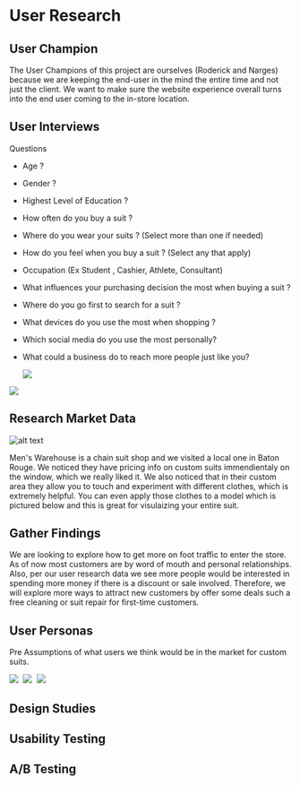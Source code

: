 # User Research

## User Champion
The User Champions of this project are ourselves (Roderick and Narges) because we are keeping the end-user in the mind the entire time and not just the client. We want to make sure the website experience overall turns into the end user coming to the in-store location.

## User Interviews
Questions 

* Age ?
* Gender ?
* Highest Level of Education ?
* How often do you buy a suit ?
* Where do you wear your suits ? (Select more than one if needed)
* How do you feel when you buy a suit ? (Select any that apply)
* Occupation (Ex Student , Cashier, Athlete, Consultant)
* What influences your purchasing decision the most when buying a suit ?
* Where do you go first to search for a suit ?
* What devices do you use the most when shopping ?
* Which social media do you use the most personally? 
* What could a business do to reach more people just like you?

  <kbd>
   <img src="Images/Survey_Results01.jpg">
 </kbd>
 <kbd>
   <img src="Images/Survey_Results02.jpg">
 </kbd>


## Research Market Data

![alt text](Images/MensWarehouseCollage.png)

Men's Warehouse is a chain suit shop and we visited a local one in Baton Rouge. We noticed they have pricing info on custom suits immendientaly on the window, which we really liked it. We also noticed that in their custom area they allow you to touch and experiment with different clothes, which is extremely helpful. You can even apply those clothes to a model which is pictured below and this is great for visulaizing your entire suit.

## Gather Findings

We are looking to explore how to get more on foot traffic to enter the store. As of now most customers are by word of mouth and personal relationships. Also, per our user research data we see more people would be interested in spending more money if there is a discount or sale involved. Therefore, we will explore more ways to attract new customers by offer some deals such a free cleaning or suit repair for first-time customers.

## User Personas

Pre Assumptions of what users we think would be in the market for custom suits. 

  <kbd>
   <img src="Images/user-Personas-B&B.png">
 </kbd>
   <kbd>
   <img src="Images/user-Personas-B&B2.png">
 </kbd>
   <kbd>
   <img src="Images/user-Personas-B&B3.png">
 </kbd>
 
## Design Studies

## Usability Testing

## A/B Testing
